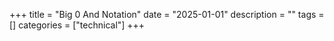 +++
title = "Big 0 And Notation"
date = "2025-01-01"
description = ""
tags = []
categories = ["technical"]
+++

